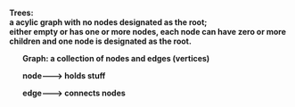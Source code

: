<html>
<br><b>Trees:<br>a acylic graph with no nodes designated as the root;
<br>either empty or has one or more nodes, each node can have zero or more children and one node is designated as the root.
<ul> <b>Graph:</b> a collection of nodes and edges (vertices)</ul> 
<ul> node---> holds stuff</ul>
<ul> edge---> connects nodes</ul>
</html>
